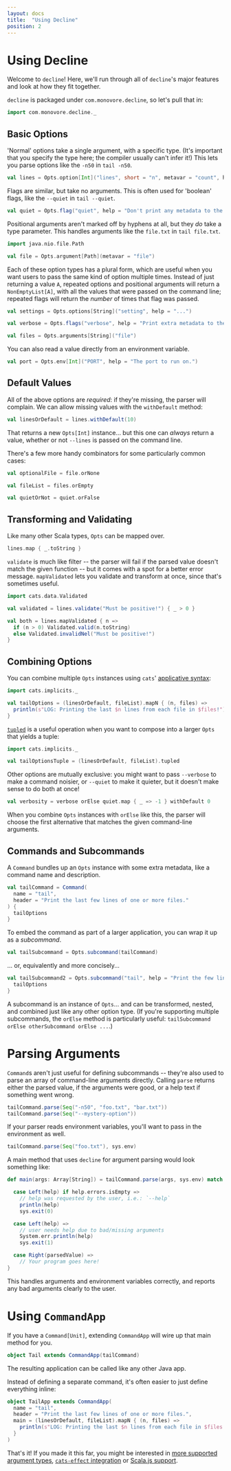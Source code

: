 ```yaml
---
layout: docs
title:  "Using Decline"
position: 2
---
```


# Using Decline

Welcome to `decline`!
Here, we'll run through all of `decline`'s major features and look at how they fit together.

`decline` is packaged under `com.monovore.decline`, so let's pull that in:

```scala mdoc
import com.monovore.decline._
```

## Basic Options

'Normal' options take a single argument, with a specific type.
(It's important that you specify the type here;
the compiler usually can't infer it!)
This lets you parse options like the `-n50` in `tail -n50`.

```scala mdoc:to-string
val lines = Opts.option[Int]("lines", short = "n", metavar = "count", help = "Set a number of lines.")
```

Flags are similar, but take no arguments.
This is often used for 'boolean' flags,
like the `--quiet` in `tail --quiet`.

```scala mdoc:to-string
val quiet = Opts.flag("quiet", help = "Don't print any metadata to the console.")
```

Positional arguments aren't marked off by hyphens at all,
but they _do_ take a type parameter.
This handles arguments like the `file.txt` in `tail file.txt`.

```scala mdoc:to-string
import java.nio.file.Path

val file = Opts.argument[Path](metavar = "file")
```

Each of these option types has a plural form,
which are useful when you want users to pass the same kind of option multiple times.
Instead of just returning a value `A`,
repeated options and positional arguments will return a `NonEmptyList[A]`,
with all the values that were passed on the command line;
repeated flags will return the _number_ of times that flag was passed.

```scala mdoc:to-string
val settings = Opts.options[String]("setting", help = "...")

val verbose = Opts.flags("verbose", help = "Print extra metadata to the console.")

val files = Opts.arguments[String]("file")
```

You can also read a value directly from an environment variable.

```scala mdoc:to-string
val port = Opts.env[Int]("PORT", help = "The port to run on.")
```

## Default Values

All of the above options are _required_: if they're missing, the parser will complain.
We can allow missing values with the `withDefault` method:

```scala mdoc:to-string
val linesOrDefault = lines.withDefault(10)
```

That returns a new `Opts[Int]` instance...
but this one can _always_ return a value,
whether or not `--lines` is passed on the command line.

There's a few more handy combinators for some particularly common cases:

```scala mdoc:to-string
val optionalFile = file.orNone

val fileList = files.orEmpty

val quietOrNot = quiet.orFalse
```

## Transforming and Validating

Like many other Scala types, `Opts` can be mapped over.

```scala mdoc:to-string
lines.map { _.toString }
```

`validate` is much like filter --
the parser will fail if the parsed value doesn't match the given function --
but it comes with a spot for a better error message.
`mapValidated` lets you validate and transform at once, since that's sometimes useful.

```scala mdoc:to-string
import cats.data.Validated

val validated = lines.validate("Must be positive!") { _ > 0 }

val both = lines.mapValidated { n =>
  if (n > 0) Validated.valid(n.toString)
  else Validated.invalidNel("Must be positive!")
}
```

## Combining Options

You can combine multiple `Opts` instances
using `cats`' [applicative syntax](http://typelevel.org/cats/typeclasses/apply.html#apply-builder-syntax):

```scala mdoc:to-string
import cats.implicits._

val tailOptions = (linesOrDefault, fileList).mapN { (n, files) =>
  println(s"LOG: Printing the last $n lines from each file in $files!")
}
```

[`tupled`](https://github.com/typelevel/cats/blob/69356ef/project/Boilerplate.scala#L136) is a useful operation when you want
to compose into a larger `Opts` that yields a tuple:

```scala mdoc:to-string
import cats.implicits._

val tailOptionsTuple = (linesOrDefault, fileList).tupled
```

Other options are mutually exclusive:
you might want to pass `--verbose` to make a command noisier,
or `--quiet` to make it quieter,
but it doesn't make sense to do both at once!

```scala mdoc:to-string
val verbosity = verbose orElse quiet.map { _ => -1 } withDefault 0
```

When you combine `Opts` instances with `orElse` like this,
the parser will choose the first alternative
that matches the given command-line arguments.

## Commands and Subcommands

A `Command` bundles up an `Opts` instance with some extra metadata,
like a command name and description.

```scala mdoc:to-string
val tailCommand = Command(
  name = "tail",
  header = "Print the last few lines of one or more files."
) {
  tailOptions
}
```

To embed the command as part of a larger application,
you can wrap it up as a _subcommand_.

```scala mdoc:to-string
val tailSubcommand = Opts.subcommand(tailCommand)
```

... or, equivalently and more concisely...

```scala mdoc:to-string
val tailSubcommand2 = Opts.subcommand("tail", help = "Print the few lines of one or more files.") {
  tailOptions
}
```

A subcommand is an instance of `Opts`...
and can be transformed, nested, and combined just like any other option type.
(If you're supporting multiple subcommands,
the `orElse` method is particularly useful:
`tailSubcommand orElse otherSubcommand orElse ...`.)

# Parsing Arguments

`Command`s aren't just useful for defining subcommands --
they're also used to parse an array of command-line arguments directly.
Calling `parse` returns either the parsed value, if the arguments were good,
or a help text if something went wrong.

```scala mdoc:to-string
tailCommand.parse(Seq("-n50", "foo.txt", "bar.txt"))
tailCommand.parse(Seq("--mystery-option"))
```

If your parser reads environment variables,
you'll want to pass in the environment as well.

```scala mdoc:to-string
tailCommand.parse(Seq("foo.txt"), sys.env)
```

A main method that uses `decline` for argument parsing would look something like:

```scala mdoc:to-string
def main(args: Array[String]) = tailCommand.parse(args, sys.env) match {

  case Left(help) if help.errors.isEmpty =>
    // help was requested by the user, i.e.: `--help`
    println(help)
    sys.exit(0)

  case Left(help) =>
    // user needs help due to bad/missing arguments
    System.err.println(help)
    sys.exit(1)

  case Right(parsedValue) =>
    // Your program goes here!
}
```

This handles arguments and environment variables correctly,
and reports any bad arguments clearly to the user.

# Using `CommandApp`

If you have a `Command[Unit]`,
extending `CommandApp` will wire up that main method for you.

```scala mdoc:to-string
object Tail extends CommandApp(tailCommand)
```

The resulting application can be called like any other Java app.

Instead of defining a separate command,
it's often easier to just define everything inline:

```scala mdoc:to-string
object TailApp extends CommandApp(
  name = "tail",
  header = "Print the last few lines of one or more files.",
  main = (linesOrDefault, fileList).mapN { (n, files) =>
    println(s"LOG: Printing the last $n lines from each file in $files!")
  }
)
```

That's it!
If you made it this far,
you might be interested in [more supported argument types](./arguments.html),
[`cats-effect` integration](./effect.html) or [Scala.js support](./scalajs.html).
